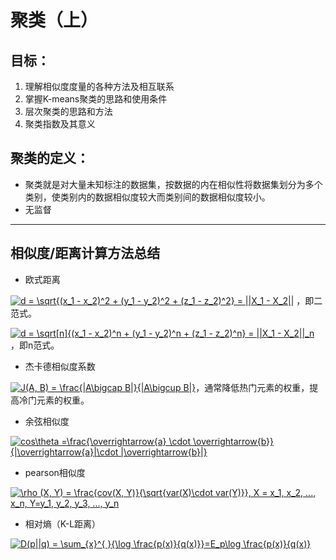 # 聚类（上）

## 目标：
1. 理解相似度度量的各种方法及相互联系
2. 掌握K-means聚类的思路和使用条件
3. 层次聚类的思路和方法
4. 聚类指数及其意义

## 聚类的定义：
- 聚类就是对大量未知标注的数据集，按数据的内在相似性将数据集划分为多个类别，使类别内的数据相似度较大而类别间的数据相似度较小。
- 无监督
---
## 相似度/距离计算方法总结

- 欧式距离

<a href="https://www.codecogs.com/eqnedit.php?latex=d&space;=&space;\sqrt{(x_1&space;-&space;x_2)^2&space;&plus;&space;(y_1&space;-&space;y_2)^2&space;&plus;&space;(z_1&space;-&space;z_2)^2}&space;=&space;||X_1&space;-&space;X_2||" target="_blank"><img src="https://latex.codecogs.com/png.latex?d&space;=&space;\sqrt{(x_1&space;-&space;x_2)^2&space;&plus;&space;(y_1&space;-&space;y_2)^2&space;&plus;&space;(z_1&space;-&space;z_2)^2}&space;=&space;||X_1&space;-&space;X_2||" title="d = \sqrt{(x_1 - x_2)^2 + (y_1 - y_2)^2 + (z_1 - z_2)^2} = ||X_1 - X_2||" /></a>
，即二范式。

<a href="https://www.codecogs.com/eqnedit.php?latex=d&space;=&space;\sqrt[n]{(x_1&space;-&space;x_2)^n&space;&plus;&space;(y_1&space;-&space;y_2)^n&space;&plus;&space;(z_1&space;-&space;z_2)^n}&space;=&space;||X_1&space;-&space;X_2||_n" target="_blank"><img src="https://latex.codecogs.com/png.latex?d&space;=&space;\sqrt[n]{(x_1&space;-&space;x_2)^n&space;&plus;&space;(y_1&space;-&space;y_2)^n&space;&plus;&space;(z_1&space;-&space;z_2)^n}&space;=&space;||X_1&space;-&space;X_2||_n" title="d = \sqrt[n]{(x_1 - x_2)^n + (y_1 - y_2)^n + (z_1 - z_2)^n} = ||X_1 - X_2||_n" /></a>
，即n范式。

- 杰卡德相似度系数

<a href="https://www.codecogs.com/eqnedit.php?latex=\inline&space;J(A,&space;B)&space;=&space;\frac{|A\bigcap&space;B|}{|A\bigcup&space;B|}" target="_blank"><img src="https://latex.codecogs.com/gif.latex?\inline&space;J(A,&space;B)&space;=&space;\frac{|A\bigcap&space;B|}{|A\bigcup&space;B|}" title="J(A, B) = \frac{|A\bigcap B|}{|A\bigcup B|}" /></a>，通常降低热门元素的权重，提高冷门元素的权重。

- 余弦相似度

<a href="https://www.codecogs.com/eqnedit.php?latex=cos\theta&space;=\frac{\overrightarrow{a}&space;\cdot&space;\overrightarrow{b}}{|\overrightarrow{a}|\cdot&space;|\overrightarrow{b}|}" target="_blank"><img src="https://latex.codecogs.com/gif.latex?cos\theta&space;=\frac{\overrightarrow{a}&space;\cdot&space;\overrightarrow{b}}{|\overrightarrow{a}|\cdot&space;|\overrightarrow{b}|}" title="cos\theta =\frac{\overrightarrow{a} \cdot \overrightarrow{b}}{|\overrightarrow{a}|\cdot |\overrightarrow{b}|}" /></a>

- pearson相似度

<a href="https://www.codecogs.com/eqnedit.php?latex=\rho&space;(X,&space;Y)&space;=&space;\frac{cov(X,&space;Y)}{\sqrt{var(X)\cdot&space;var(Y)}},&space;X&space;=&space;x_1,&space;x_2,&space;...,&space;x_n,&space;Y=y_1,&space;y_2,&space;y_3,&space;...,&space;y_n" target="_blank"><img src="https://latex.codecogs.com/png.latex?\rho&space;(X,&space;Y)&space;=&space;\frac{cov(X,&space;Y)}{\sqrt{var(X)\cdot&space;var(Y)}},&space;X&space;=&space;x_1,&space;x_2,&space;...,&space;x_n,&space;Y=y_1,&space;y_2,&space;y_3,&space;...,&space;y_n" title="\rho (X, Y) = \frac{cov(X, Y)}{\sqrt{var(X)\cdot var(Y)}}, X = x_1, x_2, ..., x_n, Y=y_1, y_2, y_3, ..., y_n" /></a>

- 相对熵（K-L距离）

<a href="https://www.codecogs.com/eqnedit.php?latex=D(p||q)&space;=&space;\sum_{x}^{&space;}{\log&space;\frac{p(x)}{q(x)}}=E_p\log&space;\frac{p(x)}{q(x)}" target="_blank"><img src="https://latex.codecogs.com/gif.latex?D(p||q)&space;=&space;\sum_{x}^{&space;}{\log&space;\frac{p(x)}{q(x)}}=E_p\log&space;\frac{p(x)}{q(x)}" title="D(p||q) = \sum_{x}^{ }{\log \frac{p(x)}{q(x)}}=E_p\log \frac{p(x)}{q(x)}" /></a>


